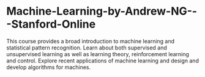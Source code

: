 # Machine-Learning-by-Andrew-NG---Stanford-Online
This course provides a broad introduction to machine learning and statistical pattern recognition. Learn about both supervised and unsupervised learning as well as learning theory, reinforcement learning and control. Explore recent applications of machine learning and design and develop algorithms for machines.
